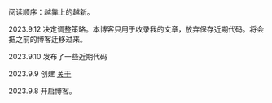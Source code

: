 阅读顺序：越靠上的越新。

2023.9.12 决定调整策略。本博客只用于收录我的文章，放弃保存近期代码。将会把之前的博客迁移过来。

2023.9.10 发布了一些近期代码

2023.9.9 创建 [关于](https://0htoai.github.io/blog/about)

2023.9.8 开启博客。
